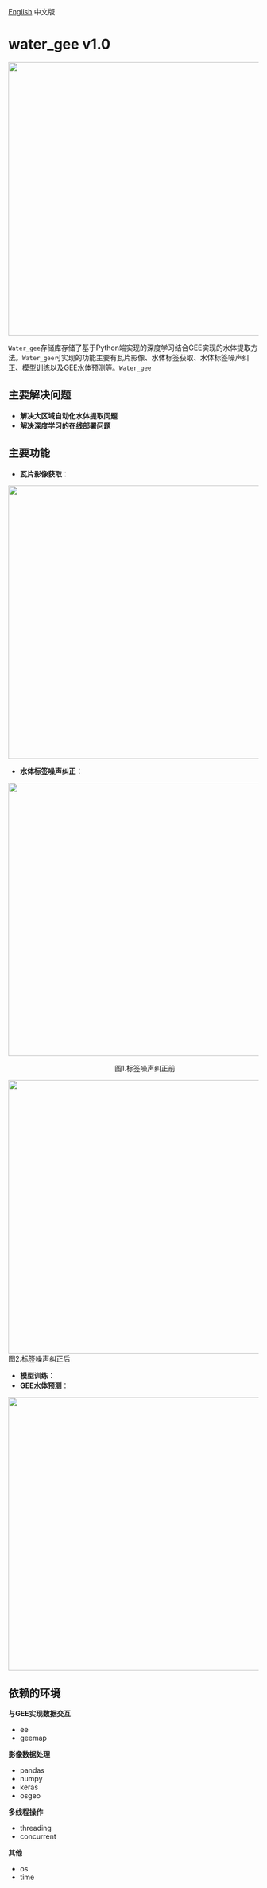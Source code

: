 [English](README.md) 中文版
# water_gee v1.0
<img src="" style="width:550px">

`Water_gee`存储库存储了基于Python端实现的深度学习结合GEE实现的水体提取方法。`Water_gee`可实现的功能主要有瓦片影像、水体标签获取、水体标签噪声纠正、模型训练以及GEE水体预测等。`Water_gee`

## 主要解决问题

* **解决大区域自动化水体提取问题**
* **解决深度学习的在线部署问题**

## 主要功能

* **瓦片影像获取**：
<img src="https://github.com/CaryLee17/water_gee/blob/main/images/tile_images.png" style="width:550px">

* **水体标签噪声纠正**：
<img src="https://github.com/CaryLee17/water_gee/blob/main/images/mask.png" style="width:550px">
<p align="center" style="width:550px">图1.标签噪声纠正前</p>
<img src="https://github.com/CaryLee17/water_gee/blob/main/images/label.png" style="width:550px">
图2.标签噪声纠正后

* **模型训练**：
* **GEE水体预测**：
<img src="" style="width:550px">

## 依赖的环境

**与GEE实现数据交互**
* ee
* geemap

**影像数据处理**
* pandas
* numpy
* keras
* osgeo

**多线程操作**
* threading
* concurrent

**其他**
* os
* time
